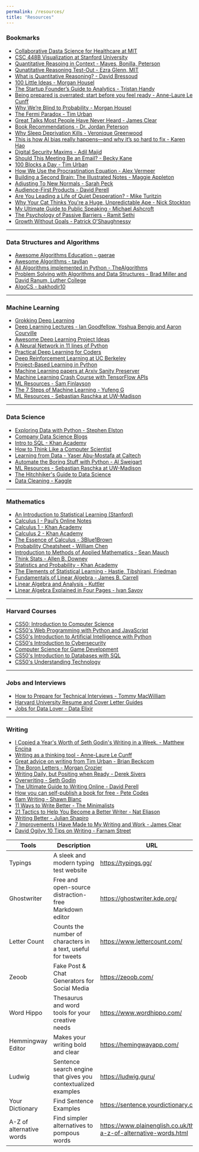 ```yaml
---
permalink: /resources/
title: "Resources"
---
```


  <h3>Bookmarks</h3>
  <ul>
    <li>
      <a href="https://openlearninglibrary.mit.edu/courses/course-v1:MITx+HST.953x+3T2020/course/" target="_blank">Collaborative Dasta Science for Healthcare at MIT</a>
    </li>
    <li>
      <a href="https://web.stanford.edu/class/archive/cs/cs448b/cs448b.1166/cgi-bin/wiki/index.php?title=Main_Page" target="_blank">CSC 448B Visualization at Stanford University</a>
    </li>
    <li>
      <a href="http://www.uwyo.edu/wisdome/_files/documents/QRinContext_MayesPeterson.pdf" target="_blank">Quantitative Reasoing in Context - Mayes, Bonilla, Peterson</a>
    </li>
      <li>
      <a href="https://web.mit.edu/eglenn/www/QR/QR_Review_Web/Review_Handout_Web.html" target="_blank">Qunatitative Reasoning Test-Out - Ezra Glenn, MIT</a>
    </li>
      <li>
      <a href="https://www.mathvalues.org/masterblog/what-is-quantitative-reasoning" target="_blank">What is Quantitative Reasoning? - David Bressoud</a>
    </li>
    <li>
      <a href="https://collabfund.com/blog/100-little-ideas/" target="_blank">100 Little Ideas - Morgan Housel</a>
    </li>
    <li>
      <a href="https://thinkgrowth.org/the-startup-founders-guide-to-analytics-1d2176f20ac1" target="_blank">The Startup Founder’s Guide to Analytics - Tristan Handy</a>
    </li>
    <li>
      <a href="https://nesslabs.com/start-now" target="_blank">Being prepared is overrated: start before you feel ready - Anne-Laure Le Cunff</a>
    </li>
    <li>
      <a href="https://collabfund.com/blog/why-were-blind-to-probability/" target="_blank">Why We’re Blind to Probability - Morgan Housel</a>
    </li>
    <li>
      <a href="https://waitbutwhy.com/2014/05/fermi-paradox.html" target="_blank">The Fermi Paradox - Tim Urban</a>
    </li>
    <li>
      <a href="https://jamesclear.com/great-speeches" target="_blank">Great Talks Most People Have Never Heard - James Clear</a>
    </li>
    <li>
      <a href="https://www.jordanbpeterson.com/great-books/" target="_blank">Book Recommendations - Dr. Jordan Peterson</a>
    </li>
    <li>
      <a href="https://www.quantamagazine.org/why-sleep-deprivation-kills-20200604/" target="_blank">Why Sleep Deprivation Kills - Veronique Greenwood</a>
    </li>
    <li>
      <a href="https://www.technologyreview.com/2019/02/04/137602/this-is-how-ai-bias-really-happensand-why-its-so-hard-to-fix/" target="_blank">This is how AI bias really happens—and why it’s so hard to fix - Karen Hao</a>
    </li>
    <li>
      <a href="https://www.adilmajid.com/post/digital-security-maxims" target="_blank">Digital Security Maxims - Adil Majid</a>
    </li>
    <li>
      <a href="https://blog.doist.com/meeting-vs-email/" target="_blank">Should This Meeting Be an Email? - Becky Kane</a>
    </li>
    <li>
      <a href="https://waitbutwhy.com/2016/10/100-blocks-day.html" target="_blank">100 Blocks a Day - Tim Urban</a>
    </li>
    <li>
      <a href="https://alexvermeer.com/how-we-use-the-procrastination-equation/" target="_blank">How We Use the Procrastination Equation - Alex Vermeer</a>
    </li>
    <li>
      <a href="https://maggieappleton.com/basb" target="_blank">Building a Second Brain: The Illustrated Notes - Maggie Appleton</a>
    </li>
    <li>
      <a href="https://www.sarahkpeck.com/2020/04/adjusting-to-new-normals-four-things-april-26-2020/" target="_blank">Adjusting To New Normals - Sarah Peck</a>
    </li>
    <li>
      <a href="https://perell.com/essay/audience-first-products/" target="_blank">Audience-First Products - David Perell</a>
    </li>
    <li>
      <a href="https://www.miketuritzin.com/writing/are-you-leading-a-life-of-quiet-desperation/" target="_blank">Are You Leading a Life of Quiet Desperation? - Mike Turitzin</a>
    </li>
    <li>
      <a href="https://www.wired.com/2014/10/cat-thinks-youre-huge-unpredictable-ape/?fbclid=IwAR1b21vVGEcOaiOj_6eHui7DWUKP2g0oZqos9_ABbObOrqNS-8P7JWUYRGM" target="_blank">Why Your Cat Thinks You're a Huge, Unpredictable Ape - Nick Stockton</a>
    </li>
    <li>
      <a href="https://www.michaelashcroft.org/blog/my-ultimate-guide-to-public-speaking" target="_blank">My Ultimate Guide to Public Speaking - Michael Ashcroft</a>
    </li>
    <li>
      <a href="https://www.getrichslowly.org/passive-barriers/" target="_blank">The Psychology of Passive Barriers - Ramit Sethi</a>
    </li>
        <li>
      <a href="https://www.joincolossus.com/blog/posts/growth-without-goals?ref=candosts-space" target="_blank">Growth Without Goals - Patrick O'Shaughnessy</a>
    </li>
  </ul>
  <hr>
  <h3>Data Structures and Algorithms</h3>
  <ul>
    <li>
      <a href="https://github.com/gaerae/awesome-algorithms-education" target="_blank">Awesome Algorithms Education - gaerae</a>
    </li>
    <li>
      <a href="https://github.com/tayllan/awesome-algorithms" target="_blank">Awesome Algorithms - tayllan</a>
    </li>
    <li>
      <a href="https://github.com/TheAlgorithms/Python" target="_blank">All Algorithms implemented in Python - TheAlgorithms</a>
    </li>
    <li>
      <a href="https://runestone.academy/ns/books/published/pythonds/index.html" target="_blank">Problem Solving with Algorithms and Data Structures - Brad Miller and David Ranum, Luther College</a>
    </li>
    <li>
      <a href="https://github.com/bakhodir10/AlgoCS" target="_blank">AlgoCS - bakhodir10</a>
    </li>
  </ul>
  <hr>
  <h3>Machine Learning</h3>
  <ul>
    <li>
      <a href="https://github.com/iamtrask/Grokking-Deep-Learning" target="_blank">Grokking Deep Learning</a>
    </li>
    <li>
      <a href="https://www.deeplearningbook.org/lecture_slides.html" target="_blank">Deep Learning Lectures - Ian Goodfellow, Yoshua Bengio and Aaron Courville</a>
    </li>
    <li>
      <a href="https://github.com/NirantK/awesome-project-ideas" target="_blank">Awesome Deep Learning Project Ideas</a>
    </li>
    <li>
      <a href="https://iamtrask.github.io/2015/07/12/basic-python-network/" target="_blank">A Neural Network in 11 lines of Python</a>
    </li>
    <li>
      <a href="https://course.fast.ai/" target="_blank">Practical Deep Learning for Coders</a>
    </li>
    <li>
      <a href="http://rail.eecs.berkeley.edu/deeprlcourse/" target="_blank">Deep Reinforcement Learning at UC Berkeley</a>
    </li>
    <li>
      <a href="https://github.com/practical-tutorials/project-based-learning#python" target="_blank">Project-Based Learning in Python</a>
    </li>
    <li>
      <a href="https://arxiv-sanity-lite.com/" target="_blank">Machine Learning papers at Arxiv Sanity Preserver</a>
    </li>
    <li>
      <a href="https://developers.google.com/machine-learning/crash-course/" target="_blank">Machine Learning Crash Course with TensorFlow APIs</a>
    </li>
    <li>
      <a href="https://sgfin.github.io/learning-resources/" target="_blank">ML Resources - Sam Finlayson</a>
    </li>
    <li>
      <a href="https://towardsdatascience.com/the-7-steps-of-machine-learning-2877d7e5548e" target="_blank">The 7 Steps of Machine Learning - Yufeng G</a>
    </li>
    <li>
      <a href="https://pages.stat.wisc.edu/~sraschka/teaching/stat479-fs2018/#resources" target="_blank">ML Resources - Sebastian Raschka at UW-Madison</a>
    </li>
  </ul>
  <hr>
  <h3>Data Science</h3>
  <ul>
  <li>
    <a href="https://github.com/StephenElston/ExploringDataWithPython" target="_blank">Exploring Data with Python - Stephen Elston</a>
  </li>
  <li>
    <a href="https://github.com/caitlinhudon/company_data_science_blogs" target="_blank">Company Data Science Blogs</a>
  </li>
  <li>
    <a href="https://www.khanacademy.org/computing/computer-programming/sql" target="_blank">Intro to SQL - Khan Academy</a>
  </li>
  <li>
    <a href="http://www.openbookproject.net/thinkcs/python/english3e/" target="_blank">How to Think Like a Computer Scientist</a>
  </li>
  <li>
    <a href="https://work.caltech.edu/lectures.html#lectures" target="_blank">Learning from Data - Yaser Abu-Mostafa at Caltech</a>
  </li>
  <li>
    <a href="https://automatetheboringstuff.com/" target="_blank">Automate the Boring Stuff with Python - Al Sweigart</a>
  </li>
  <li>
    <a href="https://pages.stat.wisc.edu/~sraschka/teaching/stat479-fs2018/#resources" target="_blank">ML Resources - Sebastian Raschka at UW-Madison</a>
  </li>
  <li>
    <a href="https://github.com/dssg/hitchhikers-guide" target="_blank">The Hitchhiker's Guide to Data Science</a>
  </li>
  <li>
    <a href="https://www.kaggle.com/learn/data-cleaning" target="_blank">Data Cleaning - Kaggle</a>
  </li>
  </ul>
  <hr>
  <h3>Mathematics</h3>
  <ul>
      <li>
      <a href="https://www.statlearning.com/" target="_blank">An Introduction to Statistical Learning (Stanford)</a>
    </li>
    <li>
      <a href="https://tutorial.math.lamar.edu/Classes/CalcI/CalcI.aspx" target="_blank">Calculus I - Paul’s Online Notes</a>
    </li>
    <li>
      <a href="https://www.khanacademy.org/math/calculus-1" target="_blank">Calculus 1 - Khan Academy</a>
    </li>
    <li>
      <a href="https://www.khanacademy.org/math/calculus-2" target="_blank">Calculus 2 - Khan Academy</a>
    </li>
    <li>
      <a href="https://www.youtube.com/playlist?list=PL0-GT3co4r2wlh6UHTUeQsrf3mlS2lk6x" target="_blank">The Essence of Calculus - 3Blue1Brown</a>
    </li>
    <li>
      <a href="https://static1.squarespace.com/static/54bf3241e4b0f0d81bf7ff36/t/55e9494fe4b011aed10e48e5/1441352015658/probability_cheatsheet.pdf" target="_blank">Probability Cheatsheet - William Chen</a>
    </li>
    <li>
      <a href="http://www.wright.edu/~chaocheng.huang/lecture/mth4820/text/Caltech_applied_math.pdf" target="_blank">Introduction to Methods of Applied Mathematics - Sean Mauch</a>
    </li>
    <li>
      <a href="http://greenteapress.com/thinkstats/thinkstats.pdf" target="_blank">Think Stats - Allen B. Downey</a>
    </li>
    <li>
      <a href="https://www.khanacademy.org/math/statistics-probability" target="_blank">Statistics and Probability - Khan Academy</a>
    </li>
    <li>
      <a href="https://web.stanford.edu/~hastie/ElemStatLearn/printings/ESLII_print12.pdf" target="_blank">The Elements of Statistical Learning - Hastie, Tibshirani, Friedman</a>
    </li>
    <li>
      <a href="https://www.math.ubc.ca/~carrell/NB.pdf" target="_blank">Fundamentals of Linear Algebra - James B. Carrell</a>
    </li>
    <li>
      <a href="https://math.byu.edu/~klkuttle/EssentialLinearAlgebra.pdf" target="_blank">Linear Algebra and Analysis - Kuttler</a>
    </li>
    <li>
      <a href="https://courses.engr.illinois.edu/ece498rc3/fa2016/material/linearAlgebra_4pgs.pdf" target="_blank">Linear Algebra Explained in Four Pages - Ivan Savov</a>
    </li>
  </ul>
  <hr>
  <h3>Harvard Courses</h3>
  <ul>
      <li>
      <a href="https://pll.harvard.edu/course/cs50-introduction-computer-science" target="_blank">CS50: Introduction to Computer Science</a>
    </li>
    <li>
      <a href="https://www.edx.org/course/cs50s-web-programming-with-python-and-javascript" target="_blank">CS50's Web Programming with Python and JavaScript</a>
    </li>
    <li>
      <a href="https://www.edx.org/course/cs50s-introduction-to-artificial-intelligence-with-python" target="_blank">CS50's Introduction to Artificial Intelligence with Python</a>
    </li>
    <li>
      <a href="https://www.edx.org/course/cs50s-introduction-to-cybersecurity" target="_blank">CS50's Introduction to Cybersecurity</a>
    </li>
    <li>
      <a href="https://www.edx.org/professional-certificate/harvardx-computer-science-for-game-development" target="_blank">Computer Science for Game Development</a>
    </li>
    <li>
      <a href="https://www.edx.org/course/cs50s-introduction-to-databases-with-sql" target="_blank">CS50's Introduction to Databases with SQL</a>
    </li>
    <li>
      <a href="https://www.edx.org/course/cs50s-understanding-technology" target="_blank">CS50's Understanding Technology</a>
    </li>
  </ul>
  <hr>
  <h3>Jobs and Interviews</h3>
  <ul>
    <li>
      <a href="https://www.youtube.com/live/ii9NLvcAfpE?feature=share" target="_blank">How to Prepare for Technical Interviews - Tommy MacWilliam</a>
    </li>
    <li>
      <a href="https://drive.google.com/file/d/1VZTaSr87VBqp8COtuGOW1PH7tuyp8mnS/view?usp=sharing" target="_blank">Harvard University Resume and Cover Letter Guides</a>
    </li>
    <li>
      <a href="https://jobs.dataelixir.com/jobs" target="_blank">Jobs for Data Lover - Data Elixir</a>
    </li>
  </ul>
  <hr>
  <h3>Writing</h3>
  <ul>
    <li>
      <a href="https://thefutur.com/content/i-copied-a-years-worth-of-seth-godins-writing-in-a-week" target="_blank">I Copied a Year's Worth of Seth Godin's Writing in a Week. - Matthew Encina</a>
    </li>
    <li>
      <a href="https://nesslabs.com/writing-thinking-tool" target="_blank">Writing as a thinking tool - Anne-Laure Le Cunff</a>
    </li>
    <li>
      <a href="https://brianbeckcom.medium.com/great-advice-on-writing-from-tim-urban-e601053173cd" target="_blank">Great advice on writing from Tim Urban - Brian Beckcom</a>
    </li>
        <li>
      <a href="https://morgancrozier.com/boron-letters/" target="_blank">The Boron Letters - Morgan Crozier</a>
    </li>
    <li>
      <a href="https://sive.rs/nod" target="_blank">Writing Daily, but Positing when Ready - Derek Sivers</a>
    </li>
    <li>
      <a href="https://seths.blog/2019/06/overwriting/" target="_blank">Overwriting - Seth Godin</a>
    </li>
        <li>
      <a href="https://perell.com/essay/the-ultimate-guide-to-writing-online/" target="_blank">The Ultimate Guide to Writing Online - David Perell</a>
    </li>
    <li>
      <a href="https://www.petecodes.io/publish-ebook-imposter-syndrome/" target="_blank">How you can self-publish a book for free - Pete Codes</a>
    </li>
    <li>
      <a href="https://shawnblanc.net/2020/04/6am-writing/" target="_blank">6am Writing - Shawn Blanc</a>
    </li>
            <li>
      <a href="https://www.theminimalists.com/eleven/" target="_blank">11 Ways to Write Better - The Minimalists</a>
    </li>
    <li>
      <a href="https://www.nateliason.com/blog/better-writer" target="_blank">21 Tactics to Help You Become a Better Writer - Nat Eliason</a>
    </li>
    <li>
      <a href="https://www.julian.com/guide/write/intro" target="_blank">Writing Better - Julian Shapiro</a>
    </li>
            <li>
      <a href="https://jamesclear.com/sabbatical-improvements" target="_blank">7 Improvements I Have Made to My Writing and Work - James Clear</a>
    </li>
    <li>
      <a href="https://fs.blog/david-ogilvy-10-tips-on-writing/" target="_blank">David Ogilvy 10 Tips on Writing - Farnam Street</a>
    </li>
  </ul>

<table class="tg">
<thead>
  <tr>
    <th class="tg-amwm">Tools</th>
    <th class="tg-amwm">Description</th>
    <th class="tg-amwm">URL</th>
  </tr>
</thead>
<tbody>
  <tr>
    <td class="tg-baqh">Typings</td>
    <td class="tg-baqh">A sleek and modern typing test website</td>
    <td class="tg-baqh"><a href="https://typings.gg/" target="_blank">https://typings.gg/</a></td>
  </tr>
  <tr>
    <td class="tg-baqh">Ghostwriter</td>
    <td class="tg-baqh">Free and open-source distraction-free Markdown editor</td>
    <td class="tg-baqh"><a href="https://ghostwriter.kde.org/" target="_blank">https://ghostwriter.kde.org/</a></td>
  </tr>
  <tr>
    <td class="tg-baqh">Letter Count</td>
    <td class="tg-baqh">Counts the number of characters in a text, useful for tweets</td>
    <td class="tg-baqh"><a href="https://www.lettercount.com/" target="_blank">https://www.lettercount.com/</a></td>
  </tr>
  <tr>
    <td class="tg-baqh">Zeoob</td>
    <td class="tg-baqh">Fake Post &amp; Chat Generators for Social Media</td>
    <td class="tg-baqh"><a href="https://zeoob.com/" target="_blank">https://zeoob.com/</a></td>
  </tr>
  <tr>
    <td class="tg-baqh">Word Hippo</td>
    <td class="tg-baqh">Thesaurus and word tools for your creative needs</td>
    <td class="tg-baqh"><a href="https://www.wordhippo.com/" target="_blank">https://www.wordhippo.com/</a></td>
  </tr>
  <tr>
    <td class="tg-baqh">Hemmingway Editor</td>
    <td class="tg-baqh">Makes your writing bold and clear</td>
    <td class="tg-baqh"><a href="https://hemingwayapp.com/" target="_blank">https://hemingwayapp.com/</a></td>
  </tr>
  <tr>
    <td class="tg-baqh">Ludwig</td>
    <td class="tg-baqh">Sentence search engine that gives you contextualized examples</td>
    <td class="tg-baqh"><a href="https://ludwig.guru/" target="_blank">https://ludwig.guru/</a></td>
  </tr>
  <tr>
    <td class="tg-baqh">Your Dictionary</td>
    <td class="tg-baqh">Find Sentence Examples</td>
    <td class="tg-baqh"><a href="https://sentence.yourdictionary.com/" target="_blank">https://sentence.yourdictionary.com/</a></td>
  </tr>
  <tr>
    <td class="tg-baqh">A-Z of alternative words</td>
    <td class="tg-baqh">Find simpler alternatives to pompous words</td>
    <td class="tg-baqh"><a href="https://www.plainenglish.co.uk/the-a-z-of-alternative-words.html" target="_blank">https://www.plainenglish.co.uk/the-a-z-of-alternative-words.html</a></td>
  </tr>
</tbody>
</table>
